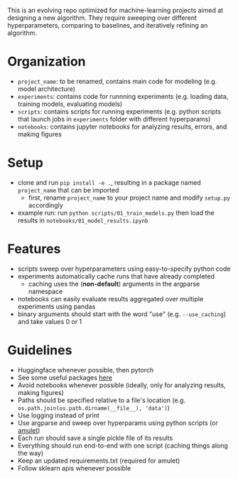 This is an evolving repo optimized for machine-learning projects aimed at designing a new algorithm. They require sweeping over different hyperparameters, comparing to baselines, and iteratively refining an algorithm.

# Organization
- `project_name`: to be renamed, contains main code for modeling (e.g. model architecture)
- `experiments`: contains code for runnning experiments (e.g. loading data, training models, evaluating models)
- `scripts`: contains scripts for running experiments (e.g. python scripts that launch jobs in `experiments` folder with different hyperparams)
- `notebooks`: contains jupyter notebooks for analyzing results, errors, and making figures

# Setup
- clone and run `pip install -e .`, resulting in a package named `project_name` that can be imported
    - first, rename `project_name` to your project name and modify `setup.py` accordingly
- example run: run `python scripts/01_train_models.py` then load the results in `notebooks/01_model_results.ipynb`

# Features
- scripts sweep over hyperparameters using easy-to-specify python code
- experiments automatically cache runs that have already completed
    - caching uses the (**non-default**) arguments in the argparse namespace
- notebooks can easily evaluate results aggregated over multiple experiments using pandas
- binary arguments should start with the word "use" (e.g. `--use_caching`) and take values 0 or 1

# Guidelines
- Huggingface whenever possible, then pytorch
- See some useful packages [here](https://csinva.io/blog/misc/ml_coding_tips)
- Avoid notebooks whenever possible (ideally, only for analyzing results, making figures)
- Paths should be specified relative to a file's location (e.g. `os.path.join(os.path.dirname(__file__), 'data')`)
- Use logging instead of print
- Use argparse and sweep over hyperparams using python scripts (or [amulet](https://amulet-docs.azurewebsites.net/main/index.html))
- Each run should save a single pickle file of its results
- Everything should run end-to-end with one script (caching things along the way)
- Keep an updated requirements.txt (required for amulet)
- Follow sklearn apis whenever possible